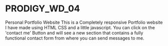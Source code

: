 # PRODIGY_WD_04
Personal Portfolio Website
This is a Completely responsive Portfolio website I have made using HTML CSS and a little javascript.
You can click on the 'contact me' Button and will see a new section that contains a fully functional contact form from where you can send messages to me.

